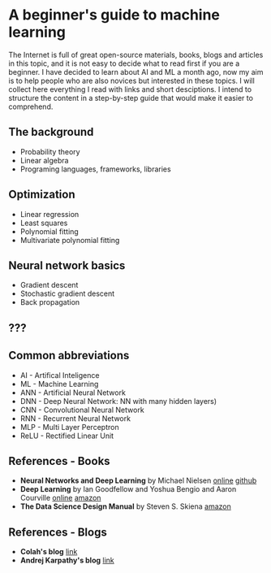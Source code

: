 # A beginner's guide to machine learning

The Internet is full of great open-source materials, books, blogs and articles in this topic, and it is not easy to decide what to read first if you are a beginner. I have decided to learn about AI and ML a month ago, now my aim is to help people who are also novices but interested in these topics. I will collect here everything I read with links and short desciptions. I intend to structure the content in a step-by-step guide that would make it easier to comprehend.

## The background
- Probability theory
- Linear algebra
- Programing languages, frameworks, libraries

## Optimization
- Linear regression
- Least squares
- Polynomial fitting
- Multivariate polynomial fitting

## Neural network basics
- Gradient descent
- Stochastic gradient descent
- Back propagation

## ???

## Common abbreviations
- AI - Artifical Inteligence
- ML - Machine Learning
- ANN - Artificial Neural Network
- DNN - Deep Neural Network: NN with many hidden layers)
- CNN - Convolutional Neural Network
- RNN - Recurrent Neural Network
- MLP - Multi Layer Perceptron
- ReLU - Rectified Linear Unit

## References - Books
- **Neural Networks and Deep Learning** by Michael Nielsen [online](http://neuralnetworksanddeeplearning.com) [github](https://github.com/mnielsen/neural-networks-and-deep-learning)
- **Deep Learning** by Ian Goodfellow and Yoshua Bengio and Aaron Courville [online](http://www.deeplearningbook.org) [amazon](https://www.amazon.com/dp/0262035618/)
- **The Data Science Design Manual** by Steven S. Skiena [amazon](https://www.amazon.com/dp/3319554433/)

## References - Blogs
- **Colah's blog** [link](http://colah.github.io/)
- **Andrej Karpathy's blog** [link](http://karpathy.github.io/)
